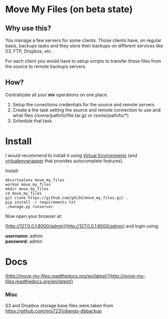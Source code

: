# Move My Files (on beta state)

## Why use this?
You manage a few servers for some clients. Those clients have, on  regular basis, backups tasks and they store their backups on different services like S3, FTP, Dropbox, etc.

For each client you would have to setup scripts to transfer those files from the source to remote backups servers.

## How?
Centralizate all your **mv** operations on one place.

1. Setup the conections credentials for the source and remote servers
2. Create a the task setting the source and remote connection to use and what files (/some/path/to/file.tar.gz or /some/path/to/*)
3. Schedule that task.

# Install
I would recommend to install it using [Virtual Environments](http://docs.python-guide.org/en/latest/dev/virtualenvs/) (and [virtualenvwrapper](http://docs.python-guide.org/en/latest/dev/virtualenvs/#virtualenvwrapper) that provides autocomplete features).  

Install:
```
mkvirtualenv move_my_files
workon move_my_files
mkdir move_my_files
cd move_my_files
git clone https://github.com/gdi3d/move_my_files.git .
pip install -r requirements.txt
./manage.py runserver
```
Now open your browser at:

[http://127.0.0.1:8000/admin](http://127.0.0.1:8000/admin) and login using:

**username:** admin  
**password:** admin

# Docs
[http://move-my-files.readthedocs.org/en/latest/](http://move-my-files.readthedocs.org/en/latest/)

### Misc
S3 and Dropbox storage base files were taken from https://github.com/mjs7231/django-dbbackup